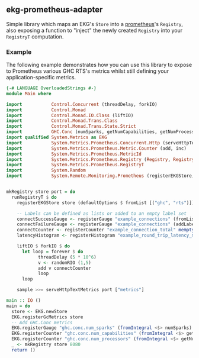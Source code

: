 
## ekg-prometheus-adapter

Simple library which maps an EKG's `Store` into a [prometheus](http://hackage.haskell.org/package/prometheus)'s `Registry`,
also exposing a function to "inject" the newly created `Registry` into your `RegistryT` computation.

### Example

The following example demonstrates how you can use this library to expose to Prometheus various
GHC RTS's metrics whilst still defining your application-specific metrics.

``` haskell
{-# LANGUAGE OverloadedStrings #-}
module Main where

import           Control.Concurrent (threadDelay, forkIO)
import           Control.Monad
import           Control.Monad.IO.Class (liftIO)
import           Control.Monad.Trans.Class
import           Control.Monad.Trans.State.Strict
import           GHC.Conc (numSparks, getNumCapabilities, getNumProcessors)
import qualified System.Metrics as EKG
import           System.Metrics.Prometheus.Concurrent.Http (serveHttpTextMetrics)
import           System.Metrics.Prometheus.Metric.Counter (add, inc)
import           System.Metrics.Prometheus.MetricId
import           System.Metrics.Prometheus.Registry (Registry, RegistrySample)
import           System.Metrics.Prometheus.RegistryT
import           System.Random
import           System.Remote.Monitoring.Prometheus (registerEKGStore, defaultOptions)


mkRegistry store port = do
  runRegistryT $ do
    registerEKGStore store (defaultOptions $ fromList [("ghc", "rts")])

    -- Labels can be defined as lists or added to an empty label set
    connectSuccessGauge <- registerGauge "example_connections" (fromList [("login", "success")])
    connectFailureGauge <- registerGauge "example_connections" (addLabel "login" "failure" mempty)
    connectCounter <- registerCounter "example_connection_total" mempty
    latencyHistogram <- registerHistogram "example_round_trip_latency_ms" mempty [10, 20..100]

    liftIO $ forkIO $ do
      let loop = forever $ do
            threadDelay (5 * 10^6)
            v <- randomRIO (1,5)
            add v connectCounter
            loop
      loop

    sample >>= serveHttpTextMetrics port ["metrics"]

main :: IO ()
main = do
  store <- EKG.newStore
  EKG.registerGcMetrics store
  -- Add GHC.Conc metrics
  EKG.registerGauge "ghc.conc.num_sparks" (fromIntegral <$> numSparks) store
  EKG.registerCounter "ghc.conc.num_capabilities" (fromIntegral <$> getNumCapabilities) store
  EKG.registerCounter "ghc.conc.num_processors" (fromIntegral <$> getNumProcessors) store
  _ <- mkRegistry store 8080
  return ()
```
